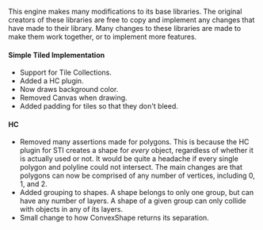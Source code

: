 This engine makes many modifications to its base libraries. The original creators of these libraries are free to copy and implement any changes that have made to their library. Many changes to these libraries are made to make them work together, or to implement more features.

#### Simple Tiled Implementation
 * Support for Tile Collections.
 * Added a HC plugin.
 * Now draws background color.
 * Removed Canvas when drawing.
 * Added padding for tiles so that they don't bleed.

#### HC
 * Removed many assertions made for polygons. This is because the HC plugin for STI creates a shape for *every* object, regardless of whether it is actually used or not. It would be quite a headache if every single polygon and polyline could not intersect. The main changes are that polygons can now be comprised of any number of vertices, including 0, 1, and 2.
 * Added grouping to shapes. A shape belongs to only one group, but can have any number of layers. A shape of a given group can only collide with objects in any of its layers.
 * Small change to how ConvexShape returns its separation.
